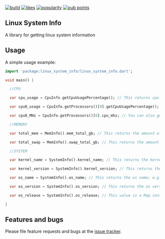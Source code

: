 [![build](https://github.com/LolzDEV/linux_system_info/actions/workflows/build.yml/badge.svg?branch=master)](https://github.com/LolzDEV/linux_system_info/actions/workflows/build.yml)
[![likes](https://badges.bar/linux_system_info/likes)](https://pub.dev/packages/linux_system_info/score)
[![popularity](https://badges.bar/linux_system_info/popularity)](https://pub.dev/packages/linux_system_info/score)
[![pub points](https://badges.bar/linux_system_info/pub%20points)](https://pub.dev/packages/linux_system_info/score)

## Linux System Info

A library for getting linux system information

## Usage

A simple usage example:

```dart
import 'package:linux_system_info/linux_system_info.dart';

void main() {

  //CPU

  var cpu_usage = CpuInfo.getCpuUsagePercentage(); // This returns cpu load in percentage; e.g. 2

  var cpu0_usage = CpuInfo.getProcessors()[0].getCpuUsagePercentage(); // This returns the cpu0 load in percentage (in case of multicore cpus); e.g. 2

  var cpu0_MHz = CpuInfo.getProcessors()[0].cpu_mhz; // You can also get a lot of information about the cpu cores; e.g. 3600

  //MEMORY

  var total_mem = MemInfo().mem_total_gb; // This returns the amount of RAM in GB (you can also get it in kb or mb); e.g. 16

  var total_swap = MemInfo().swap_total_gb; // This returns the amount of SWAP in GB (you can also get it in kb or mb) e.g. 2

  //SYSTEM

  var kernel_name = SystemInfo().kernel_name; // This returns the kernel name; e.g. 'Linux'

  var kernel_version = SystemInfo().kernel_version; // This returns the kernel version; e.g. '5.11.0-16-generic'

  var os_name = SystemInfo().os_name; // This returns the os name; e.g. 'Ubuntu'

  var os_version = SystemInfo().os_version; // This returns the os version; e.g. '21.04'

  var os_release = SystemInfo().os_release; // This value is a Map containing a parsed version of /etc/os-release

}

```

## Features and bugs

Please file feature requests and bugs at the [issue tracker][tracker].

[tracker]: https://github.com/LolzDEV/linux_system_info/issues
